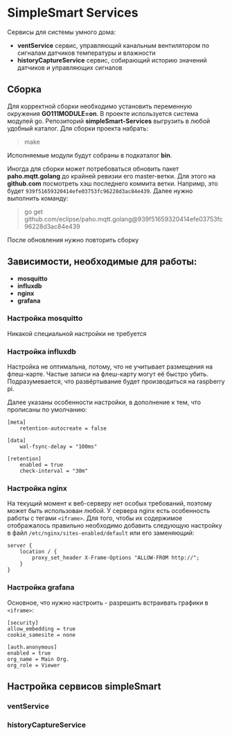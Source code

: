 # SimpleSmart Services

Сервисы для системы умного дома:

* **ventService** сервис, управляющий канальным вентилятором по сигналам датчиков температуры и влажности
* **historyCaptureService** сервис, собирающий историю значений датчиков и управляющих сигналов

## Сборка

Для корректной сборки необходимо установить переменную окружения **GO111MODULE=on**. В проекте используется система модулей go. Репозиторий **simpleSmart-Services** выгрузить в любой удобный каталог. Для сборки проекта набрать:

> make

Исполняемые модули будут собраны в подкаталог **bin**.

Иногда для сборки может потребоваться обновить пакет **paho.mqtt.golang** до крайней ревизии его master-ветки. Для этого на **github.com** посмотреть хэш последнего коммита ветки. Напримр, это будет `939f51659320414efe03753fc96228d3ac84e439`. Далее нужно выполнить команду:

> go get github.com/eclipse/paho.mqtt.golang@939f51659320414efe03753fc96228d3ac84e439

После обновления нужно повторить сборку

## Зависимости, необходимые для работы:

* **mosquitto**
* **influxdb**
* **nginx**
* **grafana**

### Настройка mosquitto

Никакой специальной настройки не требуется

### Настройка influxdb

Настройка не оптимальна, потому, что не учитывает размещения на флеш-карте. Частые записи на флеш-карту могут её быстро убить. Подразумевается, что развёртывание будет производиться на raspberry pi.

Далее указаны особенности настройки, в дополнение к тем, что прописаны по умолчанию:

	[meta]
		retention-autocreate = false
		
	[data]
		wal-fsync-delay = "100ms"
		
	[retention]
		enabled = true
		check-interval = "30m"
		
### Настройка nginx

На текущий момент к веб-серверу нет особых требований, поэтому может быть использован любой. У сервера nginx есть особенность работы с тегами `<iframe>`. Для того, чтобы их содержимое отображалось правильно необходимо добавить следующую настройку в файл `/etc/nginx/sites-enabled/default` или его заменяющий:

	server {
		location / {
			proxy_set_header X-Frame-Options "ALLOW-FROM http://";
		}
	}
	
### Настройка grafana

Основное, что нужно настроить - разрешить встраивать графики в `<iframe>`:

	[security]
	allow_embedding = true
	cookie_samesite = none
	
	[auth.anonymous]
	enabled = true
	org_name = Main Org.
	org_role = Viewer
 
## Настройка сервисов simpleSmart

### ventService

### historyCaptureService

